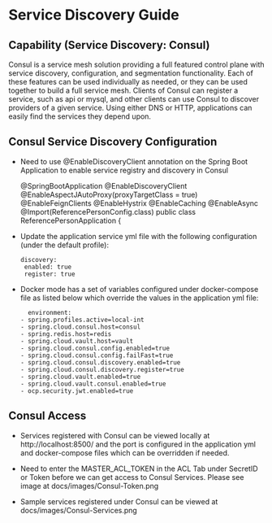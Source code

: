 # Service Discovery Guide

## Capability (Service Discovery: Consul)

Consul is a service mesh solution providing a full featured control plane with service discovery, configuration, and segmentation   functionality. Each of these features can be used individually as needed, or they can be used together to build a full service mesh. Clients of Consul can register a service, such as api or mysql, and other clients can use Consul to discover providers of a given service. Using either DNS or HTTP, applications can easily find the services they depend upon.

## Consul Service Discovery Configuration

- Need to use @EnableDiscoveryClient annotation on the Spring Boot Application to enable service registry and discovery in Consul

	@SpringBootApplication
	@EnableDiscoveryClient 
	@EnableAspectJAutoProxy(proxyTargetClass = true)
	@EnableFeignClients
	@EnableHystrix
	@EnableCaching
	@EnableAsync
	@Import(ReferencePersonConfig.class)
	public class ReferencePersonApplication {
	
- Update the application service yml file with the following configuration (under the default profile):

	  discovery: 
	   enabled: true  
	   register: true 
	

- Docker mode has a set of variables configured under docker-compose file as listed below which override the values in the application yml file:

	    environment:
      - spring.profiles.active=local-int
      - spring.cloud.consul.host=consul
      - spring.redis.host=redis
      - spring.cloud.vault.host=vault
      - spring.cloud.consul.config.enabled=true
      - spring.cloud.consul.config.failFast=true
      - spring.cloud.consul.discovery.enabled=true
      - spring.cloud.consul.discovery.register=true
      - spring.cloud.vault.enabled=true
      - spring.cloud.vault.consul.enabled=true
      - ocp.security.jwt.enabled=true
      
## Consul Access

- Services registered with Consul can be viewed locally at http://localhost:8500/ and the port is configured in the application yml and docker-compose files which can be overridden if needed.

- Need to enter the MASTER_ACL_TOKEN in the ACL Tab under SecretID or Token before we can get access to Consul Services. Please see image at docs/images/Consul-Token.png

- Sample services registered under Consul can be viewed at docs/images/Consul-Services.png